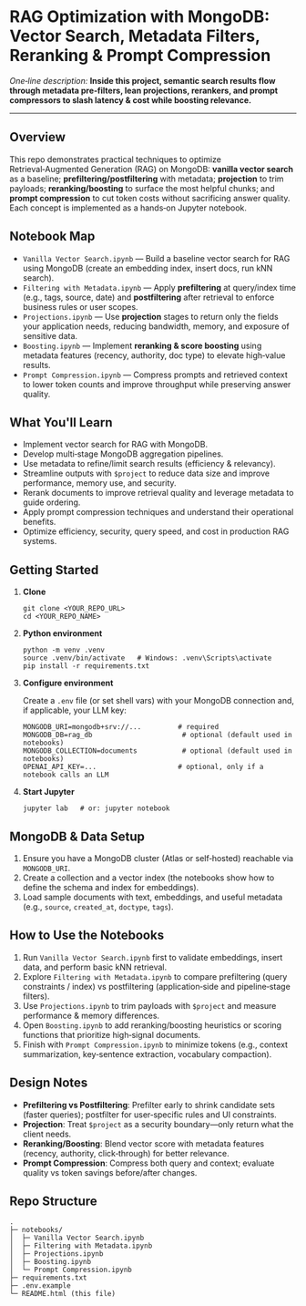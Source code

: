<!-- GitHub-safe HTML README -->
<h1 id="title">RAG Optimization with MongoDB: Vector Search, Metadata Filters, Reranking & Prompt Compression</h1>

<p><em>One‑line description:</em> <strong>Inside this project, semantic search results flow through metadata pre‑filters, lean projections, rerankers, and prompt compressors to slash latency & cost while boosting relevance.</strong></p>

<hr/>

<h2 id="overview">Overview</h2>
<p>
This repo demonstrates practical techniques to optimize Retrieval‑Augmented Generation (RAG) on MongoDB:
<strong>vanilla vector search</strong> as a baseline; <strong>prefiltering/postfiltering</strong> with metadata; <strong>projection</strong> to trim payloads; <strong>reranking/boosting</strong> to surface the most helpful chunks; and <strong>prompt compression</strong> to cut token costs without sacrificing answer quality. Each concept is implemented as a hands‑on Jupyter notebook.
</p>

<h2 id="notebooks">Notebook Map</h2>
<ul>
  <li><code>Vanilla Vector Search.ipynb</code> — Build a baseline vector search for RAG using MongoDB (create an embedding index, insert docs, run kNN search).</li>
  <li><code>Filtering with Metadata.ipynb</code> — Apply <strong>prefiltering</strong> at query/index time (e.g., tags, source, date) and <strong>postfiltering</strong> after retrieval to enforce business rules or user scopes.</li>
  <li><code>Projections.ipynb</code> — Use <strong>projection</strong> stages to return only the fields your application needs, reducing bandwidth, memory, and exposure of sensitive data.</li>
  <li><code>Boosting.ipynb</code> — Implement <strong>reranking & score boosting</strong> using metadata features (recency, authority, doc type) to elevate high‑value results.</li>
  <li><code>Prompt Compression.ipynb</code> — Compress prompts and retrieved context to lower token counts and improve throughput while preserving answer quality.</li>
</ul>

<h2 id="learning-outcomes">What You'll Learn</h2>
<ul>
  <li>Implement vector search for RAG with MongoDB.</li>
  <li>Develop multi‑stage MongoDB aggregation pipelines.</li>
  <li>Use metadata to refine/limit search results (efficiency & relevancy).</li>
  <li>Streamline outputs with <code>$project</code> to reduce data size and improve performance, memory use, and security.</li>
  <li>Rerank documents to improve retrieval quality and leverage metadata to guide ordering.</li>
  <li>Apply prompt compression techniques and understand their operational benefits.</li>
  <li>Optimize efficiency, security, query speed, and cost in production RAG systems.</li>
</ul>

<h2 id="getting-started">Getting Started</h2>
<ol>
  <li><strong>Clone</strong>
    <pre><code>git clone &lt;YOUR_REPO_URL&gt;
cd &lt;YOUR_REPO_NAME&gt;
</code></pre>
  </li>
  <li><strong>Python environment</strong>
    <pre><code>python -m venv .venv
source .venv/bin/activate   # Windows: .venv\Scripts\activate
pip install -r requirements.txt
</code></pre>
  </li>
  <li><strong>Configure environment</strong>
    <p>Create a <code>.env</code> file (or set shell vars) with your MongoDB connection and, if applicable, your LLM key:</p>
    <pre><code>MONGODB_URI=mongodb+srv://...         # required
MONGODB_DB=rag_db                      # optional (default used in notebooks)
MONGODB_COLLECTION=documents           # optional (default used in notebooks)
OPENAI_API_KEY=...                    # optional, only if a notebook calls an LLM
</code></pre>
  </li>
  <li><strong>Start Jupyter</strong>
    <pre><code>jupyter lab   # or: jupyter notebook
</code></pre>
  </li>
</ol>

<h2 id="setup">MongoDB & Data Setup</h2>
<ol>
  <li>Ensure you have a MongoDB cluster (Atlas or self‑hosted) reachable via <code>MONGODB_URI</code>.</li>
  <li>Create a collection and a vector index (the notebooks show how to define the schema and index for embeddings).</li>
  <li>Load sample documents with text, embeddings, and useful metadata (e.g., <code>source</code>, <code>created_at</code>, <code>doctype</code>, <code>tags</code>).</li>
</ol>

<h2 id="usage">How to Use the Notebooks</h2>
<ol>
  <li>Run <code>Vanilla Vector Search.ipynb</code> first to validate embeddings, insert data, and perform basic kNN retrieval.</li>
  <li>Explore <code>Filtering with Metadata.ipynb</code> to compare prefiltering (query constraints / index) vs postfiltering (application‑side and pipeline‑stage filters).</li>
  <li>Use <code>Projections.ipynb</code> to trim payloads with <code>$project</code> and measure performance & memory differences.</li>
  <li>Open <code>Boosting.ipynb</code> to add reranking/boosting heuristics or scoring functions that prioritize high‑signal documents.</li>
  <li>Finish with <code>Prompt Compression.ipynb</code> to minimize tokens (e.g., context summarization, key‑sentence extraction, vocabulary compaction).</li>
</ol>

<h2 id="design-notes">Design Notes</h2>
<ul>
  <li><strong>Prefiltering vs Postfiltering</strong>: Prefilter early to shrink candidate sets (faster queries); postfilter for user‑specific rules and UI constraints.</li>
  <li><strong>Projection</strong>: Treat <code>$project</code> as a security boundary—only return what the client needs.</li>
  <li><strong>Reranking/Boosting</strong>: Blend vector score with metadata features (recency, authority, click‑through) for better relevance.</li>
  <li><strong>Prompt Compression</strong>: Compress both query and context; evaluate quality vs token savings before/after changes.</li>
</ul>

<h2 id="structure">Repo Structure</h2>
<pre><code>.
├─ notebooks/
│  ├─ Vanilla Vector Search.ipynb
│  ├─ Filtering with Metadata.ipynb
│  ├─ Projections.ipynb
│  ├─ Boosting.ipynb
│  └─ Prompt Compression.ipynb
├─ requirements.txt
├─ .env.example
└─ README.html (this file)
</code></pre>


